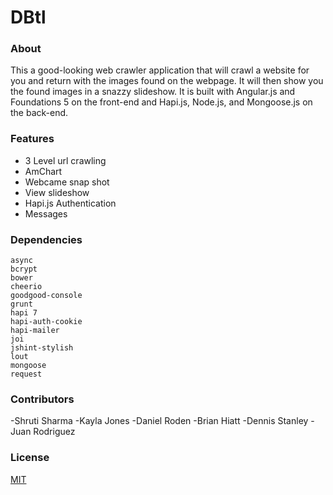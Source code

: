 DBtl
====


### About

This a good-looking web crawler application that will crawl a website for you and return with the images found on the webpage. It will then show you the found images in a snazzy slideshow. It is built with Angular.js and Foundations 5 on the front-end and Hapi.js, Node.js, and Mongoose.js on the back-end.  

### Features

- 3 Level url crawling 
- AmChart 
- Webcame snap shot
- View slideshow
- Hapi.js Authentication
- Messages

### Dependencies

```
async
bcrypt
bower
cheerio
goodgood-console
grunt
hapi 7
hapi-auth-cookie
hapi-mailer
joi
jshint-stylish
lout
mongoose
request
```

### Contributors
 
-Shruti Sharma
-Kayla Jones
-Daniel Roden
-Brian Hiatt
-Dennis Stanley
-Juan Rodriguez

### License
[MIT](LICENSE)
